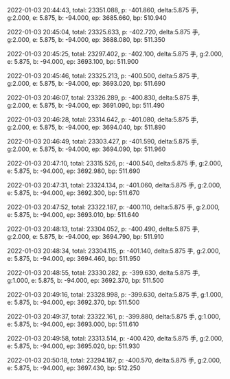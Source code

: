 2022-01-03 20:44:43, total: 23351.088, p: -401.860, delta:5.875 手, g:2.000, e: 5.875, b: -94.000, ep: 3685.660, bp: 510.940

2022-01-03 20:45:04, total: 23325.633, p: -402.720, delta:5.875 手, g:2.000, e: 5.875, b: -94.000, ep: 3688.080, bp: 511.350

2022-01-03 20:45:25, total: 23297.402, p: -402.100, delta:5.875 手, g:2.000, e: 5.875, b: -94.000, ep: 3693.100, bp: 511.900

2022-01-03 20:45:46, total: 23325.213, p: -400.500, delta:5.875 手, g:2.000, e: 5.875, b: -94.000, ep: 3693.020, bp: 511.690

2022-01-03 20:46:07, total: 23326.289, p: -400.830, delta:5.875 手, g:2.000, e: 5.875, b: -94.000, ep: 3691.090, bp: 511.490

2022-01-03 20:46:28, total: 23314.642, p: -401.080, delta:5.875 手, g:2.000, e: 5.875, b: -94.000, ep: 3694.040, bp: 511.890

2022-01-03 20:46:49, total: 23303.427, p: -401.590, delta:5.875 手, g:2.000, e: 5.875, b: -94.000, ep: 3694.090, bp: 511.960

2022-01-03 20:47:10, total: 23315.526, p: -400.540, delta:5.875 手, g:2.000, e: 5.875, b: -94.000, ep: 3692.980, bp: 511.690

2022-01-03 20:47:31, total: 23324.134, p: -401.060, delta:5.875 手, g:2.000, e: 5.875, b: -94.000, ep: 3692.300, bp: 511.670

2022-01-03 20:47:52, total: 23322.187, p: -400.110, delta:5.875 手, g:2.000, e: 5.875, b: -94.000, ep: 3693.010, bp: 511.640

2022-01-03 20:48:13, total: 23304.052, p: -400.490, delta:5.875 手, g:2.000, e: 5.875, b: -94.000, ep: 3694.790, bp: 511.910

2022-01-03 20:48:34, total: 23304.115, p: -401.140, delta:5.875 手, g:2.000, e: 5.875, b: -94.000, ep: 3694.460, bp: 511.950

2022-01-03 20:48:55, total: 23330.282, p: -399.630, delta:5.875 手, g:1.000, e: 5.875, b: -94.000, ep: 3692.370, bp: 511.500

2022-01-03 20:49:16, total: 23328.998, p: -399.630, delta:5.875 手, g:1.000, e: 5.875, b: -94.000, ep: 3692.370, bp: 511.500

2022-01-03 20:49:37, total: 23322.161, p: -399.880, delta:5.875 手, g:1.000, e: 5.875, b: -94.000, ep: 3693.000, bp: 511.610

2022-01-03 20:49:58, total: 23313.514, p: -400.420, delta:5.875 手, g:2.000, e: 5.875, b: -94.000, ep: 3695.020, bp: 511.930

2022-01-03 20:50:18, total: 23294.187, p: -400.570, delta:5.875 手, g:2.000, e: 5.875, b: -94.000, ep: 3697.430, bp: 512.250